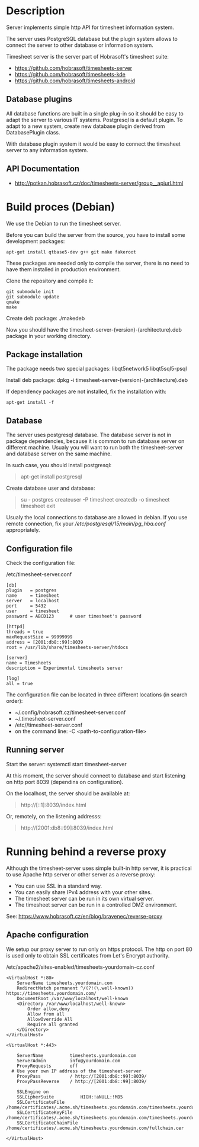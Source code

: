 # Description

Server implements simple http API for timesheet information system.

The server uses PostgreSQL database but the plugin system
allows to connect the server to other database or
information system.

Timesheet server is the server part of Hobrasoft's timesheet suite:

- https://github.com/hobrasoft/timesheets-server
- https://github.com/hobrasoft/timesheets-kde
- https://github.com/hobrasoft/timesheets-android

## Database plugins

All database functions are built in a single plug-in so
it should be easy to adapt the server to various IT 
systems. Postgresql is a default plugin. To adapt to a new
system, create new database plugin derived from DatabasePlugin class.

With database plugin system it would be easy to connect the
timesheet server to any information system.

## API Documentation

- http://potkan.hobrasoft.cz/doc/timesheets-server/group__apiurl.html



# Build proces (Debian)

We use the Debian to run the timesheet server.

Before you can build the server from the source, you have to install 
some development packages:

    apt-get install qtbase5-dev g++ git make fakeroot

These packages are needed only to compile the server, there is no
need to have them installed in production environment.


Clone the repository and compile it:

    git submodule init
    git submodule update
    qmake
    make

Create deb package:
    ./makedeb

Now you should have the timesheet-server-(version)-(architecture).deb package in your working directory.

## Package installation

The package needs two special packages:
    libqt5network5
    libqt5sql5-psql

Install deb package:
    dpkg -i timesheet-server-(version)-(architecture).deb

If dependency packages are not installed, fix the installation with:

    apt-get install -f

## Database

The server uses postgresql database. The database server is not in package dependencies, because
it is common to run database server on different machine. Usualy you will want to run both the
timesheet-server and database server on the same machine.

In such case, you should install postgresql:

> apt-get install postgresql

Create database user and database:

> su - postgres
> createuser -P timesheet
> createdb -o timesheet timesheet
> exit

Usualy the local connections to database are allowed in debian. If you use remote connection,
fix your */etc/postgresql/15/main/pg_hba.conf* appropriately.


## Configuration file

Check the configuration file:

/etc/timesheet-server.conf

    [db]
    plugin   = postgres
    name     = timesheet
    server   = localhost
    port     = 5432
    user     = timesheet
    password = ABCD123      # user timesheet's password

    [httpd]
    threads = true
    maxRequestSize = 99999999
    address = [2001:db8::99]:8039
    root = /usr/lib/share/timesheets-server/htdocs

    [server]
    name = Timesheets
    description = Experimental timesheets server

    [log]
    all = true

The configuration file can be located in three different locations (in search order):
- ~/.config/hobrasoft.cz/timesheet-server.conf
- ~/.timesheet-server.conf
- /etc//timesheet-server.conf
- on the command line: -C &lt;path-to-configuration-file&gt;


## Running server

Start the server:
    systemctl start timesheet-server

At this moment, the server should connect to database and start listening on
http port 8039 (dependins on configuration).

On the localhost, the server should be available at:

> http://[::1]:8039/index.html


Or, remotely, on the listening addresss:

> http://[2001:db8::99]:8039/index.html


# Running behind a reverse proxy

Although the timesheet-server uses simple built-in http server, it is
practical to use Apache http server or other server as a reverse proxy:

- You can use SSL in a standard way.
- You can easily share IPv4 address with your other sites.
- The timesheet server can be run in its own virtual server.
- The timesheet server can be run in a controlled DMZ environment.

See:
https://www.hobrasoft.cz/en/blog/bravenec/reverse-proxy

## Apache configuration

We setup our proxy server to run only on https protocol. The http on port 80
is used only to obtain SSL certificates from Let's Encrypt authority.

/etc/apache2/sites-enabled/timesheets-yourdomain-cz.conf

    <VirtualHost *:80>
        ServerName timesheets.yourdomain.com
        RedirectMatch permanent ^/(?!(\.well-known)) https://timesheets.yourdomain.com/
        DocumentRoot /var/www/localhost/well-known
        <Directory /var/www/localhost/well-known>
            Order allow,deny
            Allow from all
            AllowOverride All
            Require all granted
        </Directory>
    </VirtualHost>

    <VirtualHost *:443>

        ServerName          timesheets.yourdomain.com
        ServerAdmin         info@yourdomain.com
        ProxyRequests       off
      # Use your own IP address of the timesheet-server
        ProxyPass           / http://[2001:db8::99]:8039/
        ProxyPassReverse    / http://[2001:db8::99]:8039/

        SSLEngine on
        SSLCipherSuite          HIGH:!aNULL:!MD5
        SSLCertificateFile      /home/certificates/.acme.sh/timesheets.yourdomain.com/timesheets.yourdomain.com.cer
        SSLCertificateKeyFile   /home/certificates/.acme.sh/timesheets.yourdomain.com/timesheets.yourdomain.com.key
        SSLCertificateChainFile /home/certificates/.acme.sh/timesheets.yourdomain.com/fullchain.cer

    </VirtualHost>




